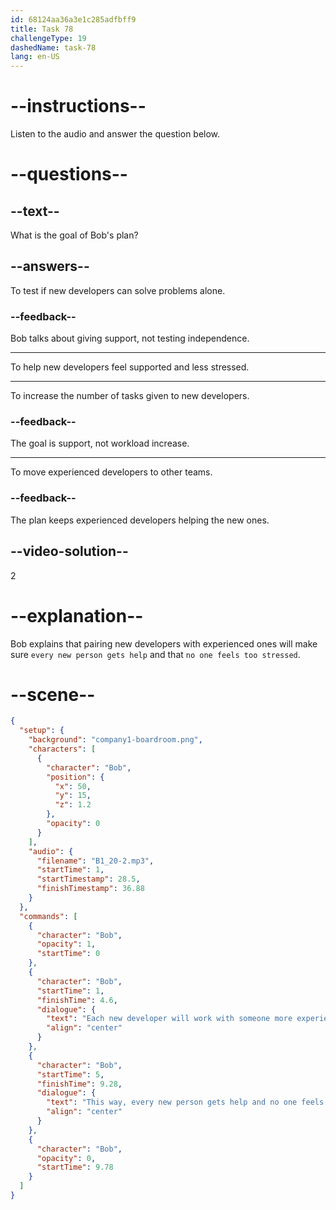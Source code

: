 ```yaml
---
id: 68124aa36a3e1c285adfbff9
title: Task 78
challengeType: 19
dashedName: task-78
lang: en-US
---
```


<!-- (Audio) Bob: Each new developer will work with someone more experienced. This way, every new person gets help and no one feels too stressed. -->

# --instructions--

Listen to the audio and answer the question below.

# --questions--

## --text--

What is the goal of Bob's plan?

## --answers--

To test if new developers can solve problems alone.

### --feedback--

Bob talks about giving support, not testing independence.

---

To help new developers feel supported and less stressed.

---

To increase the number of tasks given to new developers.

### --feedback--

The goal is support, not workload increase.

---

To move experienced developers to other teams.

### --feedback--

The plan keeps experienced developers helping the new ones.

## --video-solution--

2

# --explanation--

Bob explains that pairing new developers with experienced ones will make sure `every new person gets help` and that `no one feels too stressed`.

# --scene--

```json
{
  "setup": {
    "background": "company1-boardroom.png",
    "characters": [
      {
        "character": "Bob",
        "position": {
          "x": 50,
          "y": 15,
          "z": 1.2
        },
        "opacity": 0
      }
    ],
    "audio": {
      "filename": "B1_20-2.mp3",
      "startTime": 1,
      "startTimestamp": 28.5,
      "finishTimestamp": 36.88
    }
  },
  "commands": [
    {
      "character": "Bob",
      "opacity": 1,
      "startTime": 0
    },
    {
      "character": "Bob",
      "startTime": 1,
      "finishTime": 4.6,
      "dialogue": {
        "text": "Each new developer will work with someone more experienced.",
        "align": "center"
      }
    },
    {
      "character": "Bob",
      "startTime": 5,
      "finishTime": 9.28,
      "dialogue": {
        "text": "This way, every new person gets help and no one feels too stressed.",
        "align": "center"
      }
    },
    {
      "character": "Bob",
      "opacity": 0,
      "startTime": 9.78
    }
  ]
}
```

